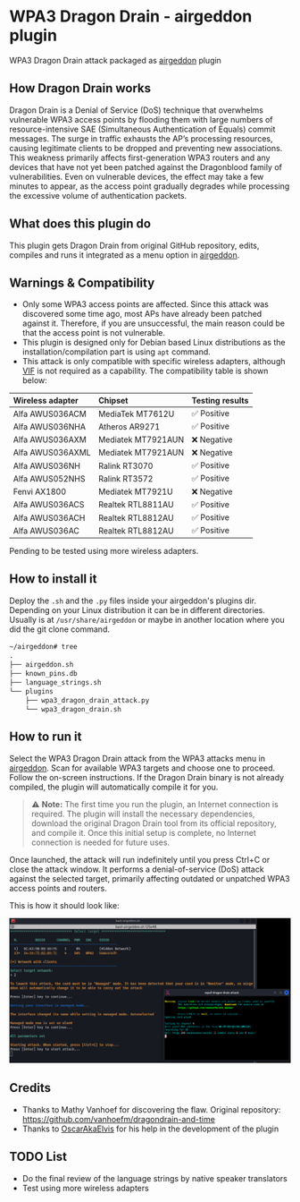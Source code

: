 # WPA3 Dragon Drain - airgeddon plugin
WPA3 Dragon Drain attack packaged as [airgeddon] plugin

## How Dragon Drain works
Dragon Drain is a Denial of Service (DoS) technique that overwhelms vulnerable WPA3 access points by flooding them with large numbers of resource-intensive SAE (Simultaneous Authentication of Equals) commit messages. The surge in traffic exhausts the AP’s processing resources, causing legitimate clients to be dropped and preventing new associations. This weakness primarily affects first-generation WPA3 routers and any devices that have not yet been patched against the Dragonblood family of vulnerabilities. Even on vulnerable devices, the effect may take a few minutes to appear, as the access point gradually degrades while processing the excessive volume of authentication packets.

## What does this plugin do
This plugin gets Dragon Drain from original GitHub repository, edits, compiles and runs it integrated as a menu option in [airgeddon].

## Warnings & Compatibility
- Only some WPA3 access points are affected. Since this attack was discovered some time ago, most APs have already been patched against it. Therefore, if you are unsuccessful, the main reason could be that the access point is not vulnerable.
- This plugin is designed only for Debian based Linux distributions as the installation/compilation part is using `apt` command.
- This attack is only compatible with specific wireless adapters, although [VIF] is not required as a capability. The compatibility table is shown below:

| Wireless adapter | Chipset            | Testing results |
|:-----------------|:-------------------|:----------------|
| Alfa AWUS036ACM  | MediaTek MT7612U   | ✅ Positive      |
| Alfa AWUS036NHA  | Atheros AR9271     | ✅ Positive      |
| Alfa AWUS036AXM  | Mediatek MT7921AUN | ❌ Negative      |
| Alfa AWUS036AXML | Mediatek MT7921AUN | ❌ Negative      |
| Alfa AWUS036NH   | Ralink RT3070      | ✅ Positive      |
| Alfa AWUS052NHS  | Ralink RT3572      | ✅ Positive      |
| Fenvi AX1800     | Mediatek MT7921U   | ❌ Negative      |
| Alfa AWUS036ACS  | Realtek RTL8811AU  | ✅ Positive      |
| Alfa AWUS036ACH  | Realtek RTL8812AU  | ✅ Positive      |
| Alfa AWUS036AC   | Realtek RTL8812AU  | ✅ Positive      |

Pending to be tested using more wireless adapters.

## How to install it
Deploy the `.sh` and the `.py` files inside your airgeddon's plugins dir. Depending on your Linux distribution it can be in different directories. Usually is at `/usr/share/airgeddon` or maybe in another location where you did the git clone command. 

```
~/airgeddon# tree
.
├── airgeddon.sh
├── known_pins.db
├── language_strings.sh
└── plugins
    ├── wpa3_dragon_drain_attack.py
    └── wpa3_dragon_drain.sh
```

## How to run it
Select the WPA3 Dragon Drain attack from the WPA3 attacks menu in [airgeddon]. Scan for available WPA3 targets and choose one to proceed. Follow the on-screen instructions. If the Dragon Drain binary is not already compiled, the plugin will automatically compile it for you.

> ⚠️ **Note:** The first time you run the plugin, an Internet connection is required. The plugin will install the necessary dependencies, download the original Dragon Drain tool from its official repository, and compile it. Once this initial setup is complete, no Internet connection is needed for future uses.

Once launched, the attack will run indefinitely until you press Ctrl+C or close the attack window. It performs a denial-of-service (DoS) attack against the selected target, primarily affecting outdated or unpatched WPA3 access points and routers.

This is how it should look like:

 ![attack](dragon.png)

## Credits
 - Thanks to Mathy Vanhoef for discovering the flaw. Original repository: https://github.com/vanhoefm/dragondrain-and-time
 - Thanks to [OscarAkaElvis] for his help in the development of the plugin

## TODO List
 - Do the final review of the language strings by native speaker translators
 - Test using more wireless adapters

[airgeddon]: https://github.com/v1s1t0r1sh3r3/airgeddon
[VIF]: https://github.com/v1s1t0r1sh3r3/airgeddon/wiki/FAQ%20&%20Troubleshooting#what-is-vif
[OscarAkaElvis]: https://github.com/OscarAkaElvis
